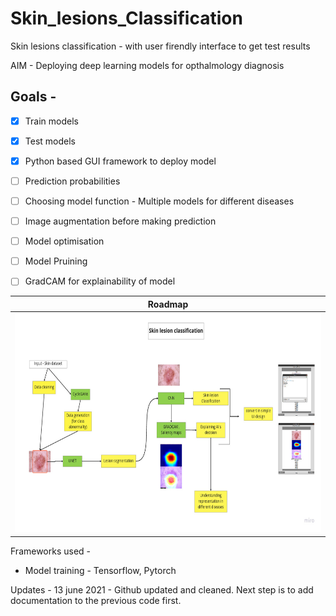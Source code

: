 # Skin_lesions_Classification
Skin lesions classification - with user firendly interface to get test results

AIM - Deploying deep learning models for opthalmology diagnosis

## Goals - 
- [x] Train models
- [x] Test models
- [x] Python based GUI framework to deploy model
- [ ] Prediction probabilities
- [ ] Choosing model function - Multiple models for different diseases
- [ ] Image augmentation before making prediction
- [ ] Model optimisation
- [ ] Model Pruining
- [ ] GradCAM for explainability of model


| Roadmap                  | 
| :---:                     |
| <img src="Images/Roadmap - Skin Lesion classification.jpg" alt="Normal" height=350/> |

Frameworks used - 
- Model training - Tensorflow, Pytorch


Updates - 
13 june 2021 - Github updated and cleaned. Next step is to add documentation to the previous code first.
